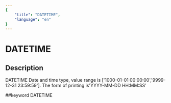 ```yaml
---
{
    "title": "DATETIME",
    "language": "en"
}
---
```


# DATETIME
## Description
DATETIME
Date and time type, value range is ['1000-01-01 00:00:00','9999-12-31 23:59:59'].
The form of printing is'YYYY-MM-DD HH:MM:SS'

##keyword
DATETIME
